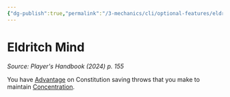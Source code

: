 ```yaml
---
{"dg-publish":true,"permalink":"/3-mechanics/cli/optional-features/eldritch-mind-xphb/","tags":["ttrpg-cli/compendium/src/5e/xphb","ttrpg-cli/optional-feature/ei"],"created":"2025-03-01T17:25:22.515-05:00","updated":"2025-03-01T18:44:36.636-05:00"}
---
```


# Eldritch Mind
*Source: Player's Handbook (2024) p. 155*  

You have [Advantage](3-Mechanics/CLI/rules/variant-rules/advantage-xphb.md) on Constitution saving throws that you make to maintain [Concentration](3-Mechanics/CLI/rules/conditions.md#Concentration).